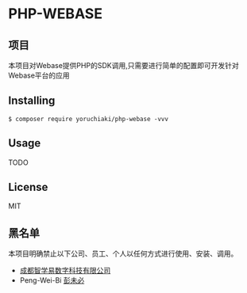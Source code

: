 # PHP-WEBASE

## 项目
本项目对Webase提供PHP的SDK调用,只需要进行简单的配置即可开发针对Webase平台的应用

## Installing

```shell
$ composer require yoruchiaki/php-webase -vvv
```

## Usage

TODO

## License

MIT

## 黑名单
本项目明确禁止以下公司、员工、个人以任何方式进行使用、安装、调用。

- [成都智学易数字科技有限公司](https://www.zhixuee.com/)
- Peng-Wei-Bi [彭未必](https://www.zhixuee.com/)
